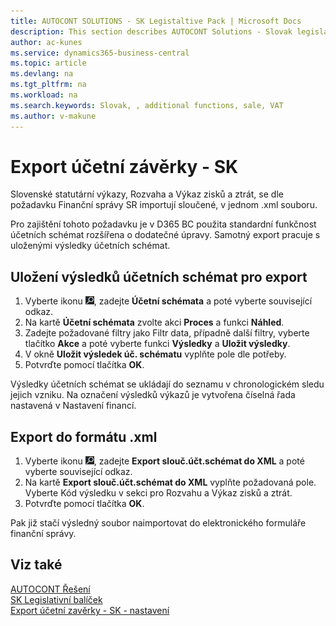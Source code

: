 ```yaml
---
title: AUTOCONT SOLUTIONS - SK Legistaltive Pack | Microsoft Docs
description: This section describes AUTOCONT Solutions - Slovak legislation - 
author: ac-kunes
ms.service: dynamics365-business-central
ms.topic: article
ms.devlang: na
ms.tgt_pltfrm: na
ms.workload: na
ms.search.keywords: Slovak, , additional functions, sale, VAT
ms.author: v-makune
---
```


# Export účetní závěrky - SK

Slovenské statutární výkazy, Rozvaha a Výkaz zisků a ztrát, se dle požadavku Finanční správy SR importují sloučené, v jednom .xml souboru.

Pro zajištění tohoto požadavku je v D365 BC použita standardní funkčnost účetních schémat rozšířena o dodatečné úpravy. Samotný export pracuje s uloženými výsledky účetních schémat.

## Uložení výsledků účetních schémat pro export

1. Vyberte ikonu ![Žárovky, která otevře funkci Řekněte mi](media/ui-search/search_small.png "Řekněte mi, co chcete dělat"), zadejte **Účetní schémata** a poté vyberte související odkaz.
2. Na kartě **Účetní schémata** zvolte akci **Proces** a funkci **Náhled**.
3. Zadejte požadované filtry jako Filtr data, případně další filtry, vyberte tlačítko **Akce** a poté vyberte funkci **Výsledky** a **Uložit výsledky**.
4. V okně **Uložit výsledek úč. schématu** vyplňte pole dle potřeby.
5. Potvrďte pomocí tlačítka **OK**.

Výsledky účetních schémat se ukládají do seznamu v chronologickém sledu jejich vzniku. Na označení výsledků výkazů je vytvořena číselná řada nastavená v Nastavení financí.

## Export  do formátu .xml

1. Vyberte ikonu ![Žárovky, která otevře funkci Řekněte mi](media/ui-search/search_small.png "Řekněte mi, co chcete dělat"), zadejte **Export slouč.účt.schémat do XML** a poté vyberte související odkaz.
2. Na kartě **Export slouč.účt.schémat do XML** vyplňte požadovaná pole. Vyberte Kód výsledku v sekci pro Rozvahu a Výkaz zisků a ztrát.
3. Potvrďte pomocí tlačítka **OK**.

Pak již stačí výsledný soubor naimportovat do elektronického formuláře finanční správy.

## Viz také

[AUTOCONT Řešení](../index.md)  
[SK Legislativní balíček](ac-sk-legislative-pack.md)   
[Export účetní zavěrky - SK - nastavení](ac-sk-balance-sheet-income-statement-setup.md)
